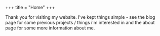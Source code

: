 +++
title = "Home"
+++

Thank you for visiting my website. I've kept things simple - see the blog page for some previous projects / things i'm interested in and the about page for some more information about me.
